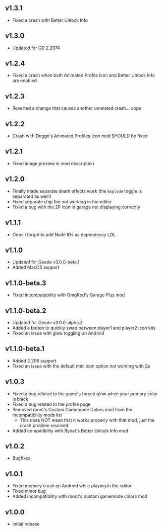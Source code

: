 ## v1.3.1
- Fixed a crash with Better Unlock Info
## v1.3.0
- Updated for GD 2.2074
## v1.2.4
- Fixed a crash when both Animated Profile Icon and Better Unlock Info are enabled
## v1.2.3
- Reverted a change that causes another unrelated crash... oops
## v1.2.2
- Crash with Doggo's Animated Profiles Icon mod SHOULD be fixed
## v1.2.1
- Fixed image preview in mod description
## v1.2.0
- Finally made separate death effects work (the `Explode` toggle is separated as well!)
- Fixed separate ship fire not working in the editor
- Fixed a bug with the 2P icon in garage not displaying correctly
## v1.1.1
- Oops I forgot to add Node IDs as dependency LOL
## v1.1.0
- Updated for Geode v3.0.0-beta.1
- Added MacOS support
## v1.1.0-beta.3
- Fixed incompatability with OmgRod's Garage Plus mod
## v1.1.0-beta.2
- Updated for Geode v3.0.0-alpha.2
- Added a button to quickly swap between player1 and player2 icon kits
- Fixed an issue with glow toggling on Android
## v1.1.0-beta.1
- Added 2.206 support
- Fixed an issue with the default mini icon option not working with 2p
## v1.0.3
- Fixed a bug related to the game's forced glow when your primary color is black
- Fixed a bug related to the profile page
- Removed rooot's Custom Gamemode Colors mod from the incompatibility mods list
  - This does NOT mean that it works properly with that mod, just the crash problem resolved
- Added compatibility with Rynat's Better Unlock Info mod
## v1.0.2
- Bugfixes
## v1.0.1
- Fixed memory crash on Android while playing in the editor
- Fixed minor bug
- Added incompatibility with rooot's custom gamemode colors mod
## v1.0.0
- Initial release